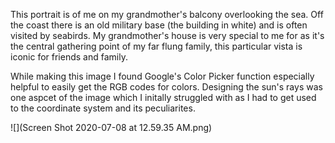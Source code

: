This portrait is of me on my grandmother's balcony overlooking the sea. Off the coast there is an old military base (the building in white) and is often visited by seabirds. My grandmother's house is very special to me for as it's the central gathering point of my far flung family, this particular vista is iconic for friends and family.

While making this image I found Google's Color Picker function especially helpful to easily get the RGB codes for colors. Designing the sun's rays was one aspcet of the image which I initally struggled with as I had to get used to the coordinate system and its peculiarites.


![](Screen Shot 2020-07-08 at 12.59.35 AM.png)

